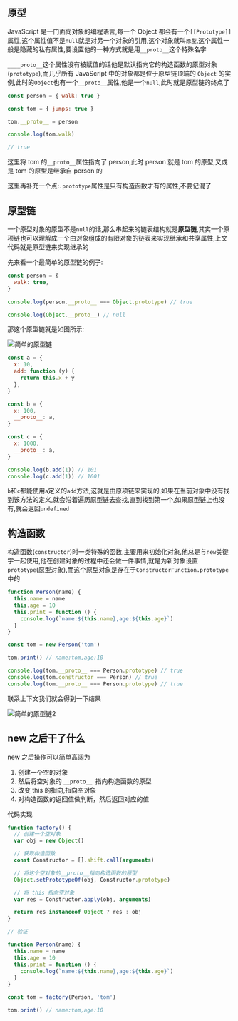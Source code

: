 ## 原型

JavaScript 是一门面向对象的编程语言,每一个 Object 都会有一个`[[Prototype]]` 属性,这个属性值不是`null`就是对另一个对象的引用,这个对象就叫`原型`,这个属性一般是隐藏的私有属性,要设置他的一种方式就是用`__proto__`这个特殊名字

`____proto__`这个属性没有被赋值的话他是默认指向它的构造函数的原型对象(`prototype`),而几乎所有 JavaScript 中的对象都是位于原型链顶端的 `Object` 的实例,此时的`Object`也有一个`__proto__`属性,他是一个`null`,此时就是原型链的终点了

```javascript
const person = { walk: true }

const tom = { jumps: true }

tom.__proto__ = person

console.log(tom.walk)

// true
```

这里将 tom 的`__proto__`属性指向了 person,此时 person 就是 tom 的原型,又或是 tom 的原型是继承自 person 的

这里再补充一个点:`.prototype`属性是只有构造函数才有的属性,不要记混了

## 原型链

一个原型对象的原型不是`null`的话,那么串起来的链表结构就是**原型链**,其实一个原项链也可以理解成一个由对象组成的有限对象的链表来实现继承和共享属性,上文代码就是原型链来实现继承的

先来看一个最简单的原型链的例子:

```javascript
const person = {
  walk: true,
}

console.log(person.__proto__ === Object.prototype) // true

console.log(Object.__proto__) // null
```

那这个原型链就是如图所示:

![简单的原型链](/深入学习JavaScript/简单的原型链1.png)

```javascript
const a = {
  x: 10,
  add: function (y) {
    return this.x + y
  },
}

const b = {
  x: 100,
  __proto__: a,
}

const c = {
  x: 1000,
  __proto__: a,
}

console.log(b.add(1)) // 101
console.log(c.add(1)) // 1001
```

`b`和`c`都能使用`a`定义的`add`方法,这就是由原项链来实现的,如果在当前对象中没有找到该方法的定义,就会沿着遍历原型链去查找,直到找到第一个,如果原型链上也没有,就会返回`undefined`

## 构造函数

构造函数(`constructor`)时一类特殊的函数,主要用来初始化对象,他总是与`new`关键字一起使用,他在创建对象的过程中还会做一件事情,就是为新对象设置`prototype`(原型对象),而这个原型对象是存在于`ConstructorFunction.prototype`中的

```javascript
function Person(name) {
  this.name = name
  this.age = 10
  this.print = function () {
    console.log(`name:${this.name},age:${this.age}`)
  }
}

const tom = new Person('tom')

tom.print() // name:tom,age:10

console.log(tom.__proto__ === Person.prototype) // true
console.log(tom.constructor === Person) // true
console.log(tom.__proto__ === Person.prototype) // true
```

联系上下文我们就会得到一下结果

![简单的原型链2](/深入学习JavaScript/简单的原型链2.png)

## new 之后干了什么

new 之后操作可以简单高阔为

1. 创建一个空的对象
2. 然后将空对象的 `__proto__ `指向构造函数的原型
3. 改变 this 的指向,指向空对象
4. 对构造函数的返回值做判断，然后返回对应的值

代码实现

```javascript
function factory() {
  // 创建一个空对象
  var obj = new Object()

  // 获取构造函数
  const Constructor = [].shift.call(arguments)

  // 将这个空对象的__proto__指向构造函数的原型
  Object.setPrototypeOf(obj, Constructor.prototype)

  // 将 this 指向空对象
  var res = Constructor.apply(obj, arguments)

  return res instanceof Object ? res : obj
}

// 验证

function Person(name) {
  this.name = name
  this.age = 10
  this.print = function () {
    console.log(`name:${this.name},age:${this.age}`)
  }
}

const tom = factory(Person, 'tom')

tom.print() // name:tom,age:10
```
